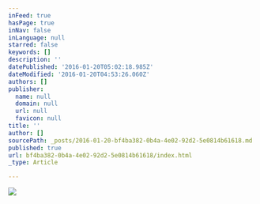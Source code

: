 ```yaml
---
inFeed: true
hasPage: true
inNav: false
inLanguage: null
starred: false
keywords: []
description: ''
datePublished: '2016-01-20T05:02:18.985Z'
dateModified: '2016-01-20T04:53:26.060Z'
authors: []
publisher:
  name: null
  domain: null
  url: null
  favicon: null
title: ''
author: []
sourcePath: _posts/2016-01-20-bf4ba382-0b4a-4e02-92d2-5e0814b61618.md
published: true
url: bf4ba382-0b4a-4e02-92d2-5e0814b61618/index.html
_type: Article

---
```

![](https://the-grid-user-content.s3-us-west-2.amazonaws.com/92a1e06c-b37f-4312-bdf0-09891d807959.jpg)